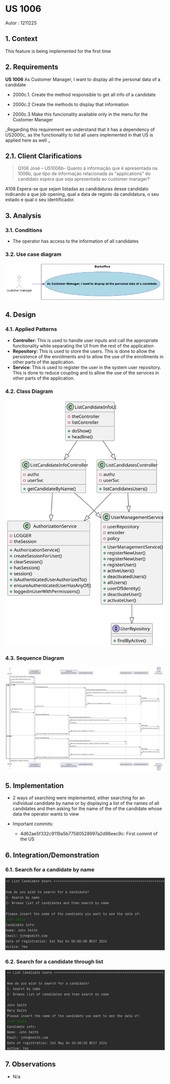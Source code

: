 # US 1006

Autor : 1211225

## 1. Context

This feature is being implemented for the first time

## 2. Requirements

**US 1006** As Customer Manager, I want to display all the personal data of a candidate

- 2000c.1. Create the method responsible to get all info of a candidate

- 2000c.2  Create the methods to display that information

- 2000c.3  Make this funcionality available only in the menu for the Customer Manager

_Regarding this requirement we understand that it has a dependency of US2000c, as the functionality to list all users implemented in that US is applied here as well _

## 2.1. Client Clarifications
> Q108 José – US1006b- Quanto á informação que é apresentada na 1006b, que tipo de informação relacionada ás "applications" do candidato espera que seja apresentada ao customer manager?

A108 Espera-se que sejam listadas as candidaturas desse candidato indicando a que job opening, qual a data de registo da candidatura, o seu estado e qual o seu identificador.
## 3. Analysis
### 3.1. Conditions

- The operator has access to the information of all candidates
### 3.2. Use case diagram

![use case diagram](US1006_UCD.png "Use case diagram")


## 4. Design

### 4.1. Applied Patterns
- **Controller:** This is used to handle user inputs and call the appropriate functionality while separating the UI from the rest of the application
- **Repository:** This is used to store the users. This is done to allow the persistence of the enrollments and to allow the use of the enrollments in other parts of the application.
- **Service:** This is used to register the user in the system user repository. This is done to reduce coupling and to allow the use of the services in other parts of the application.


### 4.2. Class Diagram

![a class diagram](US1006_CD.svg)

### 4.3. Sequence Diagram

![Sequence Diagram](US1006_SD.png)

## 5. Implementation

- 2 ways of searching were implemented, either searching for an individual candidate by name or by displaying a list of the names of all candidates and then asking for the name of the of the candidate whose data the operator wants to view

- Important commits:
    - 4d62ae5f332c9119a5b77580528997a2d98eec9c: First commit of the US
## 6. Integration/Demonstration
### 6.1. Search for a candidate by name

![addCandidate.png](Search_Individual.png)
### 6.2. Search for a candidate through list

![addCandidate.png](Search_Lista.png)

## 7. Observations

- N/a